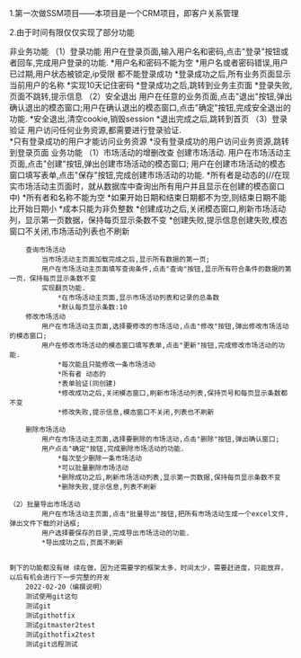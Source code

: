 1.第一次做SSM项目——本项目是一个CRM项目，即客户关系管理

2.由于时间有限仅仅实现了部分功能

[//]: # ()
	非业务功能
    （1）登录功能
       用户在登录页面,输入用户名和密码,点击"登录"按钮或者回车,完成用户登录的功能.
			*用户名和密码不能为空
			*用户名或者密码错误,用户已过期,用户状态被锁定,ip受限 都不能登录成功
			*登录成功之后,所有业务页面显示当前用户的名称
			*实现10天记住密码
			*登录成功之后,跳转到业务主页面
			*登录失败,页面不跳转,提示信息
	（2）安全退出
		用户在任意的业务页面,点击"退出"按钮,弹出确认退出的模态窗口;用户在确认退出的模态窗口,点击"确定"按钮,完成安全退出的功能.
			*安全退出,清空cookie,销毁session
			*退出完成之后,跳转到首页
	（3）登录验证
		用户访问任何业务资源,都需要进行登录验证.	
			*只有登录成功的用户才能访问业务资源
			*没有登录成功的用户访问业务资源,跳转到登录页面
	业务功能
	（1）市场活动的增删改查
		创建市场活动.
			用户在市场活动主页面,点击"创建"按钮,弹出创建市场活动的模态窗口;
			用户在创建市场活动的模态窗口填写表单,点击"保存"按钮,完成创建市场活动的功能.
				*所有者是动态的(//在现实市场活动主页面时，就从数据库中查询出所有用户并且显示在创建的模态窗口中)
				*所有者和名称不能为空
				*如果开始日期和结束日期都不为空,则结束日期不能比开始日期小
				*成本只能为非负整数
				*创建成功之后,关闭模态窗口,刷新市场活动列，显示第一页数据，保持每页显示条数不变
				*创建失败,提示信息创建失败,模态窗口不关闭,市场活动列表也不刷新

		查询市场活动
			当市场活动主页面加载完成之后,显示所有数据的第一页;
			用户在市场活动主页面填写查询条件,点击"查询"按钮,显示所有符合条件的数据的第一页，保持每页显示条数不变
			实现翻页功能.
				*在市场活动主页面,显示市场活动列表和记录的总条数
				*默认每页显示条数:10
		修改市场活动
			用户在市场活动主页面,选择要修改的市场活动,点击"修改"按钮,弹出修改市场活动的模态窗口;
			用户在修改市场活动的模态窗口填写表单,点击"更新"按钮,完成修改市场活动的功能.
				*每次能且只能修改一条市场活动
				*所有者 动态的
				*表单验证(同创建)
				*修改成功之后,关闭模态窗口,刷新市场活动列表,保持页号和每页显示条数都不变
				*修改失败,提示信息,模态窗口不关闭,列表也不刷新

		删除市场活动
			用户在市场活动主页面,选择要删除的市场活动,点击"删除"按钮,弹出确认窗口;
			用户点击"确定"按钮,完成删除市场活动的功能.
				*每次至少删除一条市场活动
				*可以批量删除市场活动
				*删除成功之后,刷新市场活动列表,显示第一页数据,保持每页显示条数不变
				*删除失败,提示信息,列表不刷新

	（2）批量导出市场活动
			用户在市场活动主页面,点击"批量导出"按钮,把所有市场活动生成一个excel文件,弹出文件下载的对话框;
			用户选择要保存的目录,完成导出市场活动的功能.
			*导出成功之后,页面不刷新
			

	剩下的功能都没有继 续在做，因为还需要学的框架太多，时间太少，需要赶进度，只能放弃，以后有机会进行下一步完整的开发
		2022-02-20（编撰说明）
        测试使用git这句
        测试git
        测试githotfix
        测试gitmaster2test
        测试githotfix2test
        测试git远程测试
